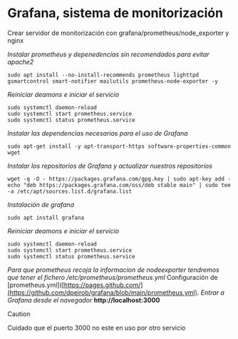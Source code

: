 # Grafana, sistema de monitorización
Crear servidor de monitorización con grafana/prometheus/node_exporter y nginx

*Instalar prometheus y depenedencias sin recomendados para evitar apache2*
```
sudo apt install --no-install-recommends prometheus lighttpd gsmartcontrol smart-notifier mailutils prometheus-node-exporter -y
```

*Reiniciar deamons e iniciar el servicio*
```
sudo systemctl daemon-reload
sudo systemctl start prometheus.service
sudo systemctl status prometheus.service
```

*Instalar las dependencias necesarias para el uso de Grafana*
```
sudo apt-get install -y apt-transport-https software-properties-common wget
```

*Instalar los repositorios de Grafana y actualizar nuestros repositorios*
```
wget -q -O - https://packages.grafana.com/gpg.key | sudo apt-key add -
echo "deb https://packages.grafana.com/oss/deb stable main" | sudo tee -a /etc/apt/sources.list.d/grafana.list
```
*Instalación de grafana*
```
sudo apt install grafana
```

*Reiniciar deamons e iniciar el servicio*
```
sudo systemctl daemon-reload
sudo systemctl start prometheus.service
sudo systemctl status prometheus.service
```

*Para que prometheus recoja la informacion de nodeexporter tendremos que tener el fichero /etc/prometheus/prometheus.yml*
Configuración de [prometheus.yml]([https://pages.github.com/](https://github.com/dpeirob/grafana/blob/main/prometheus.yml).
*Entrar a Grafana desde el navegador*
**http://localhost:3000**

> [!CAUTION]
> Cuidado que el puerto 3000 no este en uso por otro servicio
